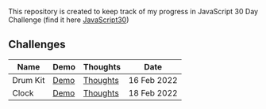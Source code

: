 This repository is created to keep track of my progress in JavaScript 30 Day Challenge (find it here [JavaScript30](https://javascript30.com))

## Challenges

| Name     | Demo                                                                    | Thoughts                                                                                | Date        |
| -------- | ----------------------------------------------------------------------- | --------------------------------------------------------------------------------------- | ----------- |
| Drum Kit | [Demo](https://mohmousad.github.io/JavaScript30/Challenges/1-Drum-Kit/) | [Thoughts](https://github.com/mohmousad/JavaScript30/tree/master/Challenges/1-Drum-Kit) | 16 Feb 2022 |
| Clock    | [Demo](https://mohmousad.github.io/JavaScript30/Challenges/2-Clock/)    | [Thoughts](https://github.com/mohmousad/JavaScript30/tree/master/Challenges/2-Clock)    | 18 Feb 2022 |
